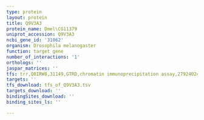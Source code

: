 ```yaml
---
type: protein
layout: protein
title: Q9V3A3
protein_name: Dmel\CG11379
uniprot_accession: Q9V3A3
ncbi_gene_id: '31062'
organism: Drosophila melanogaster
function: target gene
number_of_interactions: '1'
orthologs: ''
jaspar_matrices: ''
tfs: trr,Q8IRW8,31149,GTRD,chromatin immunoprecipitation assay,27924024%5Buid%5D,No
targets: ''
tfs_download: tfs_of_Q9V3A3.tsv
targets_download: ''
bindingSites_download: ''
binding_sites_ls: ''

---
```

